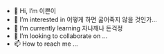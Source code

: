 - 👋 Hi, I’m 이쁜이
- 👀 I’m interested in 어떻게 하면 굶어죽지 않을 것인가...
- 🌱 I’m currently learning 자나깨나 돈걱정
- 💞️ I’m looking to collaborate on ...
- 📫 How to reach me ...

<!---
youngsun0401/youngsun0401 is a ✨ special ✨ repository because its `README.md` (this file) appears on your GitHub profile.
You can click the Preview link to take a look at your changes.
--->
